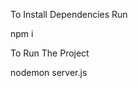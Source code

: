 <span>To Install Dependencies Run</span>
<p>npm i </p>
<span>To Run The Project</span>
<p>nodemon server.js</p>

